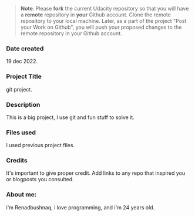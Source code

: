 >**Note**: Please **fork** the current Udacity repository so that you will have a **remote** repository in **your** Github account. Clone the remote repository to your local machine. Later, as a part of the project "Post your Work on Github", you will push your proposed changes to the remote repository in your Github account.

### Date created
 19 dec 2022.

### Project Title
 git project.

### Description
 This is a big project, I use git and fun stuff to solve it.

### Files used
 I used previous project files.

### Credits
It's important to give proper credit. Add links to any repo that inspired you or blogposts you consulted.

### About me:
i'm Renadbushnaq, i love programming, 
and i'm 24 years old.


